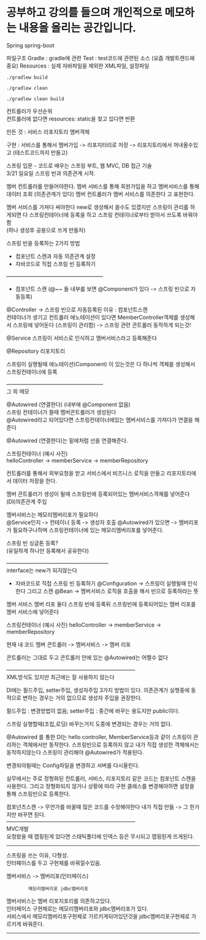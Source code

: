 # 공부하고 강의를 들으며 개인적으로 메모하는 내용을 올리는 공간입니다.

Spring spring-boot

파일구조
Gradle : gradle에 관련
Test : test코드에 관련된 소스 (요즘 개발트렌드에 중요)
Resources : 실제 자바파일을 제외한 XML파일, 설정파일


`./gradlew build`

`./gradlew clean`

`./gradlew clean build`  


컨트롤러가 우선순위  
컨트롤러에 없다면 resources: static을 찾고 있다면 반환


만든 것 : 서비스 리포지토리 멤버객체

구현 : 서비스를 통해서  멤버가입 -> 리포지터리로 저장 -> 리포지토리에서 꺼내올수있고 (테스트코드까지 만들고)

스프링 입문 - 코드로 배우는 스프링 부트, 웹 MVC, DB 접근 기술  
3/21 일요일 스프링 빈과 의존관계 시작.

멤버 컨트롤러를 만들어야한다.
멤버 서비스를 통해 회원가입을 하고 멤버서비스를 통해 데이터 조회 (의존관계가 있다)
멤버 컨트롤러가 멤버 서비스를 의존한다 고 표현한다.

멤버 서비스를 가져다 써야한다 new로 생성해서 쓸수도 있겠지만 스프링이 관리를 하게되면 다 스프링컨테이너에 등록을 하고 스프링 컨테이너로부터 받아서 쓰도록 바꿔야함   
(하나 생성후 공용으로 쓰게 만들자)

스프링 빈을 등록하는 2가지 방법
- 컴포넌트 스캔과 자동 의존관계 설정
- 자바코드로 직접 스프링 빈 등록하기
 
——————————————————  
- 컴포넌트 스캔 (@~~ 들 내부를 보면 @Component가 있다 -> 스프링 빈으로 자동등록) 

@Controller -> 스프링 빈으로 자동등록된 이유 : 컴포넌트스캔  
컨테이너가 생기고 컨트롤러 애노테이션이 있다면 MemberController객체를 생성해서 스프링에 넣어둔다 (스프링이 관리함) -> 스프링 관련 콘트롤러 동작하게 되는것!

@Service 
스프링이 서비스로 인식하고 멤버서비스라고 등록해준다

@Repository
리포지토리

스프링이 실행될때 애노테이션(Component) 이 있는것은 다 하나씩 객체를 생성해서 스프링컨테이너에 등록

——————————————————  
그 외 메모

@Autowired (연결한다) (내부에 @Component 없음)  
스프링 컨테이너가 뜰때 멤버콘트롤러가 생성된다  
@Autowired라고 되어있다면 스프링컨테이너에있는 멤버서비스를 가져다가 연결을 해준다  

@Autowired (연결한다)는 밑에처럼 선을 연결해준다.  

스프링컨테이너 (예시 사진)   
helloController -> memberService -> memberRepository  

컨트롤러를 통해서 외부요청을 받고 서비스에서 비즈니스 로직을 만들고 리포지토리에서 데이터 저장을 한다.  

멤버 콘트롤러가 생성이 될때 스프링빈에 등록되어있는 멤버서비스객체를 넣어준다 (DI)의존관계 주입  

멤버서비스는 메모리멤버리포가 필요하다  
@Service인지 -> 컨테이너 등록 -> 생성자 호출 @Autowired가 있으면 -> 멤버리포가 필요하구나하며 스프링컨테이너에 있는 메모리멤버리포를 넣어준다.

스프링 빈 싱글톤 등록?   
(유일하게 하나만 등록해서 공유한다)

———————————————————  
interface는 new가 되지않는다

- 자바코드로 직접 스프링 빈 등록하기
@Configuration -> 스프링이 실행될때 인식한다 그리고 스캔
@Bean -> 멤버서비스 로직을 호출을 해서 빈으로 등록하라는 뜻

멤버 서비스 멤버 리포 둘다 스프링 빈에 등록뒤 스프링빈에 등록되어있는 멤버 리포를 멤버 서비스에 넣어준다

스프링컨테이너 (예시 사진) 
helloController -> memberService -> memberRepository

현재 내 코드
멤버 콘트롤러 -> 멤버서비스 -> 멤버 리포 

콘트롤러는 그대로 두고 콘트롤러 안에 있는 @Autowired는 어쩔수 없다

————————————————————————  
XML방식도 있지만 최근에는 잘 사용하지 않는다

DI에는 필드주입, setter주입, 생성자주입 3가지 방법이 있다. 의존관계가 실행중에 동적으로 변하는 경우는 거의 없으므로 생성자 주입을 권장한다.

필드주입 : 변경방법이 없음;
setter주입 : 중간에 바꾸는 용도지만 public이다.

스프링 실행할때(조립,로딩) 바꾸는거지 도중에 변경되는 경우는 거의 없다.

@Autowired 를 통한 DI는 hello controller, MemberService등과 같이 스프링이 관리하는 객체에서만 동작한다. 스프링빈으로 등록하지 않고 내가 직접 생성한 객체에서는 동작하지않는다
스프링이 관리해야 @Autowired가 적용된다.

변경되야될때는 Config파일을 변경하고 서버를 다시올린다.

실무에서는 주로 정형화된 컨트롤러, 서비스, 리포지토리 같은 코드는 컴포넌트 스캔을 사용한다. 그리고 정형화되지 않거나 상황에 따라 구현 클래스를 변경해야하면 설정을 통해 스프링빈으로 등록한다.

컴포넌츠스캔 -> 무언가를 바꿀때 많은 코드를 수정해야한다
내가 직접 만듦 -> 그 한가지만 바꾸면 된다.   
————————————————————————    
MVC개발   
요청왔을 때 맵핑된게 있다면 스태틱폴더에 인덱스 등은 무시되고 맵핑된게 뜨게된다.

------------------------------------

스프링을 쓰는 이유, 다형성.  
인터페이스를 두고 구현체를 바꿔낄수있음.  

멤버서비스 -> 멤버리포(인터페이스)     

			메모리멤버리포	jdbc멤버리포




멤버서비스는 멤버 리포지포리를 의존하고있다.  
인터페이스 구현체로는 메모리멤버리포와 jdbc멤버리포가 있다.  
서비스에서 메모리멤버리포구현체로 가르키게되어있던것을  jdbc멤버리포구현체로 가르키게 바꿔준다.    

------------------------------------------   
